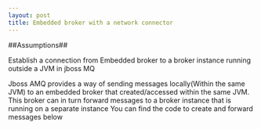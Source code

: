 ```yaml
---
layout: post
title: Embedded broker with a network connector
---
```




##Assumptions##

Establish a connection from Embedded broker to a broker instance running outside a JVM in jboss MQ

Jboss AMQ provides a way of sending messages locally(Within the same JVM) to an embedded broker that created/accessed within the same JVM. 
This broker can in turn forward messages to a broker instance that is running on a separate instance
You can find the code to create and forward messages below

